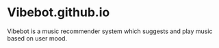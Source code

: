 # Vibebot.github.io
Vibebot is a music recommender system which suggests and play music based on user mood.
